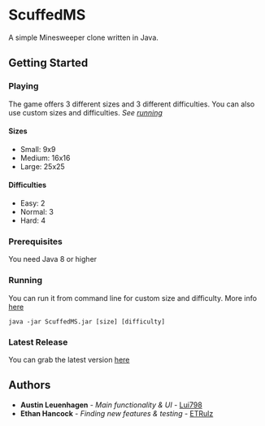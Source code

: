 # ScuffedMS
A simple Minesweeper clone written in Java. 
## Getting Started
### Playing
The game offers 3 different sizes and 3 different difficulties. You can also use custom sizes and difficulties. *See [running](#Running)*
#### Sizes
* Small: 9x9
* Medium: 16x16
* Large: 25x25
#### Difficulties
* Easy: 2
* Normal: 3
* Hard: 4
### Prerequisites
You need Java 8 or higher
### Running
You can run it from command line for custom size and difficulty. More info [here](../../wiki/Running-with-commandline)
```
java -jar ScuffedMS.jar [size] [difficulty]
```
### Latest Release
You can grab the latest version [here](https://github.com/squadw/ScuffedMS/releases/latest)
## Authors
* **Austin Leuenhagen** - *Main functionality & UI* - [Lui798](https://github.com/Lui798)
* **Ethan Hancock** - *Finding new features & testing* - [ETRulz](https://github.com/ETRulz)

